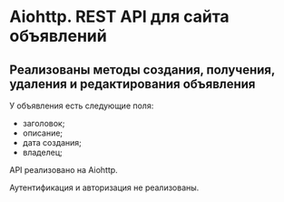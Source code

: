 # Aiohttp. REST API для сайта объявлений

## Реализованы методы создания, получения, удаления и редактирования объявления

У объявления есть следующие поля:

- заголовок;
- описание;
- дата создания;
- владелец;

API реализовано на Aiohttp.

Аутентификация и авторизация не реализованы.
